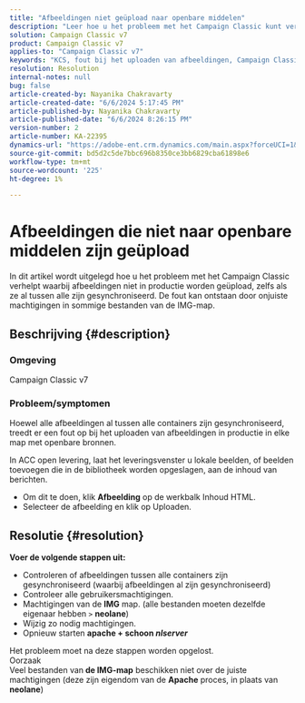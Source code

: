 ```yaml
---
title: "Afbeeldingen niet geüpload naar openbare middelen"
description: "Leer hoe u het probleem met het Campaign Classic kunt verhelpen waarbij alle afbeeldingen worden gesynchroniseerd tussen alle containers, maar niet kunnen worden geüpload."
solution: Campaign Classic v7
product: Campaign Classic v7
applies-to: "Campaign Classic v7"
keywords: "KCS, fout bij het uploaden van afbeeldingen, Campaign Classic"
resolution: Resolution
internal-notes: null
bug: false
article-created-by: Nayanika Chakravarty
article-created-date: "6/6/2024 5:17:45 PM"
article-published-by: Nayanika Chakravarty
article-published-date: "6/6/2024 8:26:15 PM"
version-number: 2
article-number: KA-22395
dynamics-url: "https://adobe-ent.crm.dynamics.com/main.aspx?forceUCI=1&pagetype=entityrecord&etn=knowledgearticle&id=9cdeb2af-2824-ef11-840a-00224809adb3"
source-git-commit: bd5d2c5de7bbc696b8350ce3bb6829cba61898e6
workflow-type: tm+mt
source-wordcount: '225'
ht-degree: 1%

---
```


# Afbeeldingen die niet naar openbare middelen zijn geüpload


In dit artikel wordt uitgelegd hoe u het probleem met het Campaign Classic verhelpt waarbij afbeeldingen niet in productie worden geüpload, zelfs als ze al tussen alle  zijn gesynchroniseerd. De fout kan ontstaan door onjuiste machtigingen in sommige bestanden van de IMG-map.

## Beschrijving {#description}


### <b>Omgeving </b>

Campaign Classic v7

### <b>Probleem/symptomen</b>

Hoewel alle afbeeldingen al tussen alle containers zijn gesynchroniseerd, treedt er een fout op bij het uploaden van afbeeldingen in productie in elke map met openbare bronnen.

In ACC open levering, laat het leveringsvenster u lokale beelden, of beelden toevoegen die in de bibliotheek worden opgeslagen, aan de inhoud van berichten.

- Om dit te doen, klik <b>Afbeelding</b> op de werkbalk Inhoud HTML.
- Selecteer de afbeelding en klik op Uploaden.



## Resolutie {#resolution}

<b>Voer de volgende stappen uit:</b>
- Controleren of afbeeldingen tussen alle containers zijn gesynchroniseerd (waarbij afbeeldingen al zijn gesynchroniseerd)
- Controleer alle gebruikersmachtigingen.
- Machtigingen van de <b>IMG</b> map. (alle bestanden moeten dezelfde eigenaar hebben `>`  <b>neolane</b>)
- Wijzig zo nodig machtigingen.
- Opnieuw starten <b>apache + schoon *nlserver</b>*


Het probleem moet na deze stappen worden opgelost.
<br>Oorzaak <br>
Veel bestanden van<b> de </b><b>IMG-map</b> beschikken niet over de juiste machtigingen (deze zijn eigendom van de <b>Apache</b> proces, in plaats van <b>neolane</b>)
